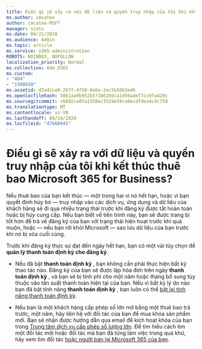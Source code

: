 ```yaml
---
title: Điều gì sẽ xảy ra với dữ liệu và quyền truy nhập của tôi khi kết thúc thuê bao Microsoft 365 for Business?
ms.author: cmcatee
author: cmcatee-MSFT
manager: scotv
ms.date: 04/21/2020
ms.audience: Admin
ms.topic: article
ms.service: o365-administration
ROBOTS: NOINDEX, NOFOLLOW
localization_priority: Normal
ms.collection: Adm_O365
ms.custom:
- "484"
- "1500030"
ms.assetid: d2a41ce0-207f-4f50-8a6a-2ec5b56b3ed6
ms.openlocfilehash: 5861aa9b952b571b620dca1d56adef7cc0fa420c
ms.sourcegitcommit: c6692ce0fa1358ec3529e59ca0ecdfdea4cdc759
ms.translationtype: MT
ms.contentlocale: vi-VN
ms.lasthandoff: 09/14/2020
ms.locfileid: "47668945"
---
```

# <a name="what-happens-to-my-data-and-access-when-my-microsoft-365-for-business-subscription-ends"></a>Điều gì sẽ xảy ra với dữ liệu và quyền truy nhập của tôi khi kết thúc thuê bao Microsoft 365 for Business?

Nếu thuê bao của bạn kết thúc — một trong hai vì nó hết hạn, hoặc vì bạn quyết định hủy bỏ — truy nhập vào các dịch vụ, ứng dụng và dữ liệu của khách hàng sẽ đi qua nhiều trạng thái trước khi đăng ký được tắt hoàn toàn hoặc bị  *hủy*  cung cấp. Nếu bạn biết về tiến trình này, bạn sẽ được trang bị tốt hơn để trả về đăng ký của bạn với trạng thái hiện hoạt trước khi quá muộn, hoặc — nếu bạn rời khỏi Microsoft — sao lưu dữ liệu của bạn trước khi nó bị xóa cuối cùng.
  
Trước khi đăng ký thực sự đạt đến ngày hết hạn, bạn có một vài tùy chọn để **quản lý thanh toán định kỳ cho đăng ký**.
  
- Nếu đã bật **thanh toán định kỳ** , bạn không cần phải thực hiện bất kỳ thao tác nào. Đăng ký của bạn sẽ được lập hóa đơn trên ngày **thanh toán định kỳ** , và bạn sẽ bị tính phí cho một năm hoặc tháng bổ sung tùy thuộc vào tần suất thanh toán hiện tại của bạn. Nếu vì bất kỳ lý do nào bạn đã bật tính năng **thanh toán định kỳ** , bạn luôn có thể [bật lại tính năng thanh toán định kỳ](https://docs.microsoft.com/microsoft-365/commerce/subscriptions/renew-your-subscription#turn-recurring-billing-off-or-on).

- Nếu bạn là một khách hàng cấp phép số lớn mở bằng một thuê bao trả trước, một năm, hãy liên hệ với đối tác của bạn để mua khóa sản phẩm mới. Bạn sẽ nhận được hướng dẫn qua email để kích hoạt khóa của bạn trong [Trung tâm dịch vụ cấp phép số lượng lớn](https://go.microsoft.com/fwlink/p/?LinkID=282016). Để tìm hiểu cách tìm một đối tác mới hoặc đối tác mà bạn đã từng làm việc trong quá khứ, hãy xem tìm đối tác [hoặc người bán lại Microsoft 365 của bạn](https://docs.microsoft.com/microsoft-365/admin/manage/find-your-partner-or-reseller).